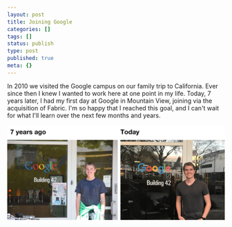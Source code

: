 ```yaml
---
layout: post
title: Joining Google
categories: []
tags: []
status: publish
type: post
published: true
meta: {}
---
```


In 2010 we visited the Google campus on our family trip to California. Ever since then I knew I wanted to work here at one point in my life. Today, 7 years later, I had my first day at Google in Mountain View, joining via the acquisition of Fabric. I'm so happy that I reached this goal, and I can't wait for what I'll learn over the next few months and years.
  
      
![](/squarespace_images/static_545299aae4b0e9514fe30c95_54529a29e4b025a90f45cc50_58c9a1d7e3df284bc6b7139b_1489609200904__img.jpg_)
